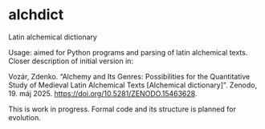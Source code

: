 # alchdict
Latin alchemical dictionary

Usage: aimed for Python programs and parsing of latin alchemical texts. Closer description of initial version in:

Vozár, Zdenko. “Alchemy and Its Genres: Possibilities for the Quantitative Study of Medieval Latin Alchemical Texts [Alchemical dictionary]”. Zenodo, 19. máj 2025. https://doi.org/10.5281/ZENODO.15463628.

This is work in progress. Formal code and its structure is planned for evolution. 
